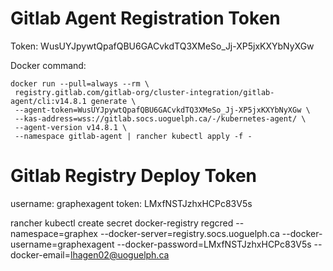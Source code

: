 # Gitlab Agent Registration Token

Token: WusUYJpywtQpafQBU6GACvkdTQ3XMeSo_Jj-XP5jxKXYbNyXGw

Docker command:

```
docker run --pull=always --rm \
 registry.gitlab.com/gitlab-org/cluster-integration/gitlab-agent/cli:v14.8.1 generate \
 --agent-token=WusUYJpywtQpafQBU6GACvkdTQ3XMeSo_Jj-XP5jxKXYbNyXGw \
 --kas-address=wss://gitlab.socs.uoguelph.ca/-/kubernetes-agent/ \
 --agent-version v14.8.1 \
 --namespace gitlab-agent | rancher kubectl apply -f -
```

# Gitlab Registry Deploy Token

username: graphexagent
token: LMxfNSTJzhxHCPc83V5s

rancher kubectl create secret docker-registry regcred --namespace=graphex --docker-server=registry.socs.uoguelph.ca --docker-username=graphexagent --docker-password=LMxfNSTJzhxHCPc83V5s --docker-email=lhagen02@uoguelph.ca
